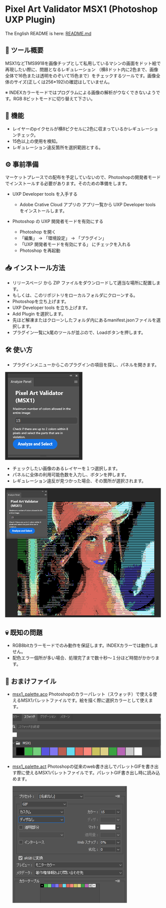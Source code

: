 
# Pixel Art Validator MSX1 (Photoshop UXP Plugin)

The English README is here: [README.md](README.md)

## 🔧 ツール概要

MSX1などTMS9918を画像チップとして私用しているマシンの画面をドット絵で再現したい際に、問題となるレギュレーション
（横8ドット内に2色まで、画像全体で16色または透明をのぞいて15色まで）をチェックするツールです。画像全体のサイズ(正しくは256*192)の確認はしていません。

※ INDEXカラーモードではプログラムによる画像の解析がウなくできないようです。RGB 8ビットモードに切り替えて下さい。

## 📌 機能
- レイヤーのpイクセルが横8ピクセルに2色に収まっているかレギュレーションチェック。
- 15色以上の使用を検知。
- レギュレーション違反箇所を選択範囲とする。

## ⚙️ 事前準備

マーケットプレースでの配布を予定していないので、Photoshopの開発者モードでインストールする必要があります。そのための準備をします。

* UXP Developer tools を入手する
  * Adobe Crative Cloud アプリの アプリ一覧から UXP Developer tools をインストールします。

* Photoshop の UXP 開発者モードを有効にする
  * Photoshop を開く
  * 「編集」 → 「環境設定」 → 「プラグイン」
  * 「UXP 開発者モードを有効にする」 にチェックを入れる
  * Photoshop を再起動

## 📥 インストール方法

* リリースページ から ZIP ファイルをダウンロードして適当な場所に配置します。
* もしくは、このリポジトリをローカルフォルダにクローンする。
* Photoshopを立ち上げます。
* UXP Developer tools を立ち上げます。
* Add Plugin を選択します。
* 先ほど解凍またはクローンしたフォルダ内にあるmanifest.jsonファイルを選択します。
* プラグイン一覧にk尾のツールが並ぶので、Loadボタンを押します。


## 🛠️ 使い方

* プラグインメニューからこのプラグインの項目を探し、パネルを開きます。

![plugin panel](doc_images/panel.png)

* チェックしたい画像のあるレイヤーを１つ選択します。
* パネルに全体の利用可能色数を入力し、ボタンを押します。
* レギュレーション違反が見つかった場合、その箇所が選択されます。

![selection](doc_images/selected.png)

## 💀 既知の問題

* RGB8bitカラーモードでのみ動作を保証します。INDEXカラーでは動作しません。
* 配色エラー個所が多い場合、処理完了まで数十秒～１分ほど時間がかかります。


## 🎁 おまけファイル

* [msx1_palette.aco](msx1_palette.aco)
  Photoshopのカラーパレット（スウォッチ）で使える使えるMSX1パレットファイルです。絵を描く際に選択カラーとして使えます。

  ![palette](doc_images/palette.png)

* [msx1_palette.act](msx1_palette.act)
  Photoshopの従来のweb書き出しでパレットGIFを書き出す際に使えるMSX1パレットファイルです。パレットGIF書き出し時に読み込めます。

  ![gif export](doc_images/export_gif.png)

